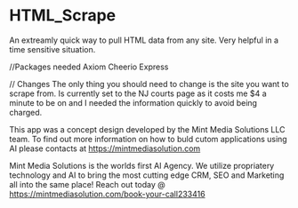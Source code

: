 # HTML_Scrape
An extreamly quick way to pull HTML data from any site. Very helpful in a time sensitive situation. 

//Packages needed
Axiom 
Cheerio 
Express

// Changes
The only thing you should need to change is the site you want to scrape from. Is currently set to the NJ courts page as it costs me $4 a minute to be on and I needed the information quickly to avoid being charged. 

This app was a concept design developed by the Mint Media Solutions LLC team. To find out more information on how to buld cutom applications using AI please contacts at https://mintmediasolution.com 

Mint Media Solutions is the worlds first AI Agency. We utilize propriatery technology and AI to bring the most cutting edge CRM, SEO and Marketing all into the same place!
Reach out today @ https://mintmediasolution.com/book-your-call233416
